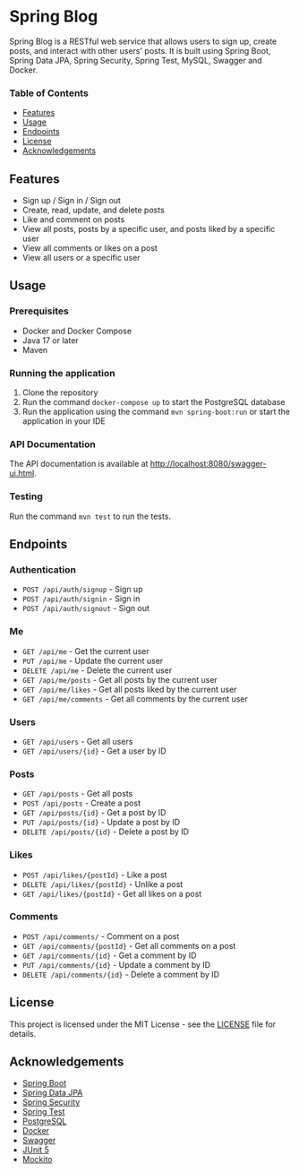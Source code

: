 # Spring Blog

Spring Blog is a RESTful web service that allows users to sign up, create posts, and interact with other users' posts. It is built using Spring Boot, Spring Data JPA, Spring Security, Spring Test, MySQL, Swagger and Docker.

### Table of Contents

- [Features](#features)
- [Usage](#usage)
- [Endpoints](#endpoints)
- [License](#license)
- [Acknowledgements](#acknowledgements)

## Features

- Sign up / Sign in / Sign out
- Create, read, update, and delete posts
- Like and comment on posts
- View all posts, posts by a specific user, and posts liked by a specific user
- View all comments or likes on a post
- View all users or a specific user

## Usage

### Prerequisites

- Docker and Docker Compose
- Java 17 or later
- Maven

### Running the application

1. Clone the repository
2. Run the command `docker-compose up` to start the PostgreSQL database
3. Run the application using the command `mvn spring-boot:run` or start the application in your IDE

### API Documentation

The API documentation is available at [http://localhost:8080/swagger-ui.html](http://localhost:8080/swagger-ui.html).

### Testing

Run the command `mvn test` to run the tests.

## Endpoints

### Authentication

- `POST /api/auth/signup` - Sign up
- `POST /api/auth/signin` - Sign in
- `POST /api/auth/signout` - Sign out

### Me

- `GET /api/me` - Get the current user
- `PUT /api/me` - Update the current user
- `DELETE /api/me` - Delete the current user
- `GET /api/me/posts` - Get all posts by the current user
- `GET /api/me/likes` - Get all posts liked by the current user
- `GET /api/me/comments` - Get all comments by the current user

### Users

- `GET /api/users` - Get all users
- `GET /api/users/{id}` - Get a user by ID

### Posts

- `GET /api/posts` - Get all posts
- `POST /api/posts` - Create a post
- `GET /api/posts/{id}` - Get a post by ID
- `PUT /api/posts/{id}` - Update a post by ID
- `DELETE /api/posts/{id}` - Delete a post by ID

### Likes

- `POST /api/likes/{postId}` - Like a post
- `DELETE /api/likes/{postId}` - Unlike a post
- `GET /api/likes/{postId}` - Get all likes on a post

### Comments

- `POST /api/comments/` - Comment on a post
- `GET /api/comments/{postId}` - Get all comments on a post
- `GET /api/comments/{id}` - Get a comment by ID
- `PUT /api/comments/{id}` - Update a comment by ID
- `DELETE /api/comments/{id}` - Delete a comment by ID

## License

This project is licensed under the MIT License - see the [LICENSE](LICENSE) file for details.

## Acknowledgements

- [Spring Boot](https://spring.io/projects/spring-boot)
- [Spring Data JPA](https://spring.io/projects/spring-data-jpa)
- [Spring Security](https://spring.io/projects/spring-security)
- [Spring Test](https://spring.io/guides/gs/testing-web/)
- [PostgreSQL](https://www.postgresql.org/)
- [Docker](https://www.docker.com/)
- [Swagger](https://swagger.io/)
- [JUnit 5](https://junit.org/junit5/)
- [Mockito](https://site.mockito.org/)

